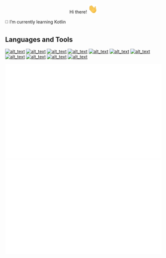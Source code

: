 
<p align="center">
   Hi there! <img alt="alt_text" width="30px" src="https://github.com/jarekkopaczewski/jarekkopaczewski/blob/7f9dc290174372d7d5b599462fe9e0716b81598b/hi.gif"/>
</p>

◻️  I’m currently learning Kotlin

## Languages and Tools
[<img alt="alt_text" width="38px" src="https://cdn.jsdelivr.net/gh/devicons/devicon/icons/kotlin/kotlin-original.svg" />](https://kotlinlang.org/)
[<img alt="alt_text" width="40px" src="https://cdn.jsdelivr.net/gh/devicons/devicon/icons/java/java-original.svg" />](https://www.java.com/pl/)
[<img alt="alt_text" width="40px" src="https://cdn.jsdelivr.net/gh/devicons/devicon/icons/cplusplus/cplusplus-original.svg" />](https://isocpp.org/)
[<img alt="alt_text" width="40px" src="https://cdn.jsdelivr.net/gh/devicons/devicon/icons/csharp/csharp-original.svg" />](https://docs.microsoft.com/en-us/dotnet/csharp/programming-guide/)
[<img alt="alt_text" width="40px" src="https://cdn.jsdelivr.net/gh/devicons/devicon/icons/python/python-original.svg" />](https://www.python.org/downloads/)
[<img alt="alt_text" width="40px" src="https://cdn.jsdelivr.net/gh/devicons/devicon/icons/php/php-original.svg" />](https://www.php.net/)
[<img alt="alt_text" width="40px" src="https://cdn.jsdelivr.net/gh/devicons/devicon/icons/mysql/mysql-plain.svg" />](https://www.mysql.com/)
[<img alt="alt_text" width="40px" src="https://cdn.jsdelivr.net/gh/devicons/devicon/icons/oracle/oracle-original.svg" />](https://www.oracle.com/pl/database/technologies/appdev/sqldeveloper-landing.html)
[<img alt="alt_text" width="40px" src="https://cdn.jsdelivr.net/gh/devicons/devicon/icons/android/android-plain.svg" />](https://www.android.com/)
[<img alt="alt_text" width="40px" src="https://cdn.jsdelivr.net/gh/devicons/devicon/icons/git/git-original.svg" />](https://git-scm.com/)
[<img alt="alt_text" width="40px" src="https://cdn.jsdelivr.net/gh/devicons/devicon/icons/gradle/gradle-plain.svg" />](https://gradle.org/)

![Lang](https://github.com/jarekkopaczewski/Stats/blob/734aa80764fda9190aed8a43f0b0ab26f950ff79/generated/languages.svg) 
![Stats](https://github.com/jarekkopaczewski/Stats/blob/45949aa24edda82187b13ee30fc99237803ce443/generated/overview.svg)
